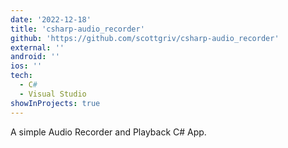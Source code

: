 ```yaml
---
date: '2022-12-18'
title: 'csharp-audio_recorder'
github: 'https://github.com/scottgriv/csharp-audio_recorder'
external: ''
android: ''
ios: ''
tech:
  - C#
  - Visual Studio
showInProjects: true
---
```


A simple Audio Recorder and Playback C# App.

